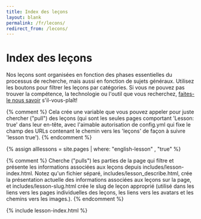 ```yaml
---
title: Index des leçons
layout: blank
permalink: /fr/lecons/
redirect_from: /lecons/
---
```


# Index des leçons
Nos leçons sont organisées en fonction des phases essentielles du processus de recherche, mais aussi en fonction de sujets généraux. Utilisez les boutons pour filtrer les leçons par catégories. Si vous ne pouvez pas trouver la compétence, la technologie ou l'outil que vous recherchez, [faites-le nous savoir]({{site.baseurl}}/feedback) s'il-vous-plaît!

{% comment %}
Cela crée une variable que vous pouvez appeler pour juste chercher ("pull") des leçons (qui sont les seules pages comportant 'Lesson: true' dans leur en-tête, avec l'aimable autorisation de config.yml qui fixe le champ des URLs contenant le chemin vers les 'leçons' de façon à suivre 'lesson true').
{% endcomment %}

{% assign alllessons = site.pages | where: "english-lesson" , "true" %}

{% comment %}
Cherche ("pulls") les parties de la page qui filtre et présente les informations associées aux leçons depuis includes/lesson-index.html. Notez qu'un fichier séparé,  includes/lesson_describe.html, crée la présentation actuelle des informations associées aux leçons sur la page, et includes/lesson-slug.html crée le slug de leçon approprié (utilisé dans les liens vers les pages individuelles des leçons, les liens vers les avatars et les chemins vers les images.).
{% endcomment %}

{% include lesson-index.html %}
